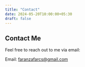 ```yaml
---
title: "Contact"
date: 2024-05-20T10:00:00+05:30
draft: false
---
```


## Contact Me

Feel free to reach out to me via email:

Email: faranzafarcs@gmail.com